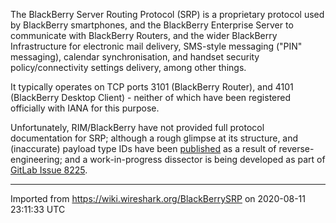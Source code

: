 The BlackBerry Server Routing Protocol (SRP) is a proprietary protocol used by BlackBerry smartphones, and the BlackBerry Enterprise Server to communicate with BlackBerry Routers, and the wider BlackBerry Infrastructure for electronic mail delivery, SMS-style messaging ("PIN" messaging), calendar synchronisation, and handset security policy/connectivity settings delivery, among other things.

It typically operates on TCP ports 3101 (BlackBerry Router), and 4101 (BlackBerry Desktop Client) - neither of which have been registered officially with IANA for this purpose.

Unfortunately, RIM/BlackBerry have not provided full protocol documentation for SRP; although a rough glimpse at its structure, and (inaccurate) payload type IDs have been [published](http://www.blackhat.com/presentations/bh-europe-06/bh-eu-06-fx.pdf) as a result of reverse-engineering; and a work-in-progress dissector is being developed as part of [GitLab Issue 8225](https://gitlab.com/wireshark/wireshark/-/issues/8225).

---

Imported from https://wiki.wireshark.org/BlackBerrySRP on 2020-08-11 23:11:33 UTC
